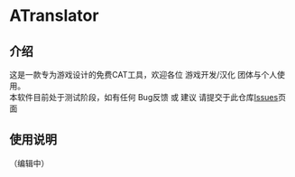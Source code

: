 # ATranslator

## 介绍
这是一款专为游戏设计的免费CAT工具，欢迎各位 游戏开发/汉化 团体与个人使用。  
本软件目前处于测试阶段，如有任何 Bug反馈 或 建议 请提交于此仓库[Issues](https://github.com/MoyouDE/ATranslator-Release/issues)页面

## 使用说明  
（编辑中）
